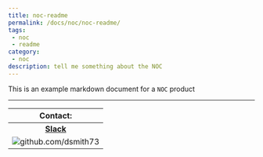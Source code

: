 ```yaml
---
title: noc-readme
permalink: /docs/noc/noc-readme/
tags: 
 - noc
 - readme
category:
 - noc
description: tell me something about the NOC  
---
```


This is an example markdown document for a `NOC` product  


 ---
 

| Contact: |
| :---------: |
| **[Slack](https://101101workspace.slack.com/archives/D012ESWSXHQ "dsmith73 on 101101 workspace")** |
| ![github.com/dsmith73](https://avatars1.githubusercontent.com/u/44279121?s=60&u=7a933a33b51505f9d6435eeffae1c8156a47dc77&v=4 "github.com/dsmith73") |
